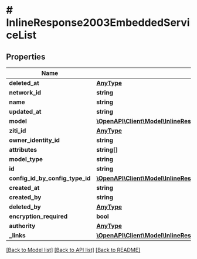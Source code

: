 # # InlineResponse2003EmbeddedServiceList

## Properties

Name | Type | Description | Notes
------------ | ------------- | ------------- | -------------
**deleted_at** | [**AnyType**](.md) |  | 
**network_id** | **string** |  | 
**name** | **string** |  | 
**updated_at** | **string** |  | 
**model** | [**\OpenAPI\Client\Model\InlineResponse2003EmbeddedModel**](InlineResponse2003EmbeddedModel.md) |  | 
**ziti_id** | [**AnyType**](.md) |  | 
**owner_identity_id** | **string** |  | 
**attributes** | **string[]** |  | 
**model_type** | **string** |  | 
**id** | **string** |  | 
**config_id_by_config_type_id** | [**\OpenAPI\Client\Model\InlineResponse2003EmbeddedConfigIdByConfigTypeId**](InlineResponse2003EmbeddedConfigIdByConfigTypeId.md) |  | 
**created_at** | **string** |  | 
**created_by** | **string** |  | 
**deleted_by** | [**AnyType**](.md) |  | 
**encryption_required** | **bool** |  | 
**authority** | [**AnyType**](.md) |  | 
**_links** | [**\OpenAPI\Client\Model\InlineResponse200Links**](InlineResponse200Links.md) |  | 

[[Back to Model list]](../../README.md#documentation-for-models) [[Back to API list]](../../README.md#documentation-for-api-endpoints) [[Back to README]](../../README.md)


